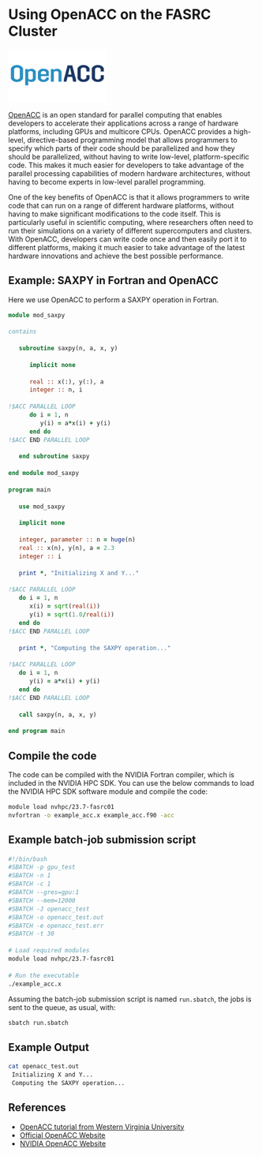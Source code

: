 # Using OpenACC on the FASRC Cluster

<img src="openacc-logo.jpeg" alt="openacc-logo" width="200"/>

[OpenACC](https://www.openacc.org/) is an open standard for parallel computing that enables developers to accelerate their applications across a range of hardware platforms, including GPUs and multicore CPUs. OpenACC provides a high-level, directive-based programming model that allows programmers to specify which parts of their code should be parallelized and how they should be parallelized, without having to write low-level, platform-specific code. This makes it much easier for developers to take advantage of the parallel processing capabilities of modern hardware architectures, without having to become experts in low-level parallel programming.

One of the key benefits of OpenACC is that it allows programmers to write code that can run on a range of different hardware platforms, without having to make significant modifications to the code itself. This is particularly useful in scientific computing, where researchers often need to run their simulations on a variety of different supercomputers and clusters. With OpenACC, developers can write code once and then easily port it to different platforms, making it much easier to take advantage of the latest hardware innovations and achieve the best possible performance.

## **Example:** SAXPY in Fortran and OpenACC

Here we use OpenACC to perform a SAXPY operation in Fortran.

```fortran
module mod_saxpy

contains

   subroutine saxpy(n, a, x, y)

      implicit none

      real :: x(:), y(:), a
      integer :: n, i

!$ACC PARALLEL LOOP
      do i = 1, n
         y(i) = a*x(i) + y(i)
      end do
!$ACC END PARALLEL LOOP

   end subroutine saxpy

end module mod_saxpy

program main

   use mod_saxpy

   implicit none

   integer, parameter :: n = huge(n)
   real :: x(n), y(n), a = 2.3
   integer :: i

   print *, "Initializing X and Y..."

!$ACC PARALLEL LOOP
   do i = 1, n
      x(i) = sqrt(real(i))
      y(i) = sqrt(1.0/real(i))
   end do
!$ACC END PARALLEL LOOP

   print *, "Computing the SAXPY operation..."

!$ACC PARALLEL LOOP
   do i = 1, n
      y(i) = a*x(i) + y(i)
   end do
!$ACC END PARALLEL LOOP

   call saxpy(n, a, x, y)

end program main
```

## Compile the code

The code can be compiled with the NVIDIA Fortran compiler, which is included in the NVIDIA HPC SDK. You can use the below commands to load the NVIDIA HPC SDK software module and compile the code:

```bash
module load nvhpc/23.7-fasrc01
nvfortran -o example_acc.x example_acc.f90 -acc
```

## Example batch-job submission script

```bash
#!/bin/bash
#SBATCH -p gpu_test
#SBATCH -n 1
#SBATCH -c 1
#SBATCH --gres=gpu:1
#SBATCH --mem=12000
#SBATCH -J openacc_test
#SBATCH -o openacc_test.out
#SBATCH -e openacc_test.err
#SBATCH -t 30

# Load required modules
module load nvhpc/23.7-fasrc01

# Run the executable
./example_acc.x 
```
Assuming the batch-job submission script is named <code>run.sbatch</code>, the jobs is sent to the queue, as usual, with:

```bash
sbatch run.sbatch
```
## Example Output

```bash
cat openacc_test.out 
 Initializing X and Y...
 Computing the SAXPY operation...
```

## References

* [OpenACC tutorial from Western Virginia University](https://wvuhpc.github.io/Modern-Fortran/30-OpenACC/index.html)
* [Official OpenACC Website](https://www.openacc.org)
* [NVIDIA OpenACC Website](https://developer.nvidia.com/openacc)